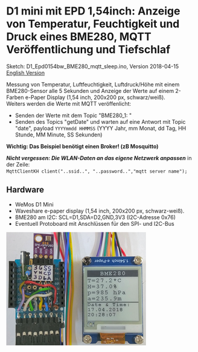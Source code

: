 # D1 mini mit EPD 1,54inch: Anzeige von Temperatur, Feuchtigkeit und Druck eines BME280, MQTT Ver&ouml;ffentlichung und Tiefschlaf
Sketch: D1_Epd0154bw_BME280_mqtt_sleep.ino, Version 2018-04-15      
[English Version](./README.md "English Version")   

Messung von Temperatur, Luftfeuchtigkeit, Luftdruck/H&ouml;he mit einem BME280-Sensor alle 5 Sekunden und Anzeige der Werte auf einem 2-Farben e-Paper Display (1,54 inch, 200x200 px, schwarz/wei&szlig;).   
Weiters werden die Werte mit MQTT ver&ouml;ffenlicht:
* Senden der Werte mit dem Topic "BME280_1: "
* Senden des Topics "getDate" und warten auf eine Antwort mit Topic "date", payload `YYYYmmdd HHMMSS` (YYYY Jahr, mm Monat, dd Tag, HH Stunde, MM Minute, SS Sekunden)   

**Wichtig: Das Beispiel ben&ouml;tigt einen Broker! (zB Mosquitto)**

__*Nicht vergessen: Die WLAN-Daten an das eigene Netzwerk anpassen*__ in der Zeile:   
`MqttClientKH client("..ssid..", "..password..","mqtt server name");`  

## Hardware
* WeMos D1 Mini
* Waveshare e-paper display (1,54 inch, 200x200 px, schwarz-wei&szlig;).
* BME280 am I2C: SCL=D1,SDA=D2,GND,3V3 (I2C-Adresse 0x76)
* Eventuell Protoboard mit Anschl&uuml;ssen f&uuml;r den SPI- und I2C-Bus

![D1 epd0154bw MBE280 MQTT](./images/D1_epd0154bw_bme280_mqtt.png "D1mini mit e-Paper-Display 1,54inch, BME280 und MQTT Publisher")  